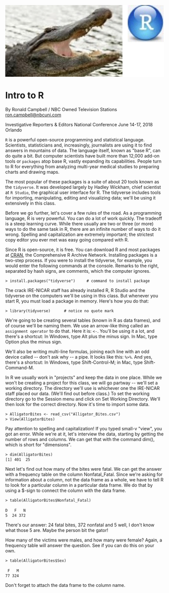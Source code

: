 ![](https://github.com/roncampbell/IRE2018/blob/master/GatoR.png?raw=true)

# Intro to R

By Ronald Campbell / NBC Owned Television Stations
ron.campbell@nbcuni.com

Investigative Reporters & Editors National Conference
June 14-17, 2018
Orlando

<code>R</code> is a powerful open-source programming and statistical language. Scientists, statisticians and, increasingly, journalists are using it to find answers in mountains of data. The language itself, known as "base R", can do quite a bit. But computer scientists have built more than 12,000 add-on tools or <code>packages</code> atop base R, vastly expanding its capabilities. People turn to R for everything from analyzing multi-year medical studies to preparing charts and drawing maps.

The most popular of these packages is a suite of about 20 tools known as the <code>tidyverse</code>. It was developed largely by Hadley Wickham, chief scientist at <code>R Studio</code>, the graphical user interface for R. The tidyverse includes tools for importing, manipulating, editing and visualizing data; we'll be using it extensively in this class.

Before we go further, let's cover a few rules of the road. As a programming language, R is very powerful. You can do a lot of work quickly. The tradeoff is a steep learning curve. While there usually are two or three (or more) ways to do the same task in R, there are an infinite number of ways to do it wrong. Spelling and capitalization are extremely important; the strictest copy editor you ever met was easy going compared with R.

Since R is open-source, it is free. You can download R and most packages at [CRAN](https://cran.r-project.org/), the Comprehensive R Archive Network. Installing packages is a two-step process. If you were to install the tidyverse, for example, you would enter the following commands at the console. Remarks to the right, separated by hash signs, are comments, which the computer ignores.

    > install.packages("tidyverse")     # command to install package

The crack IRE-NICAR staff has already installed R, R Studio and the tidyverse on the computers we'll be using in this class. But whenever you start R, you must load a package in memory. Here's how you do that:

    > library(tidyverse)      # notice no quote mark

We're going to be creating several tables (known in R as data frames), and of course we'll be naming them. We use an arrow-like thing called an <code>assignment operator</code> to do that. Here it is: <code><-</code>. You'll be using it a lot, and there's a shortcut: In Windows, type Alt plus the minus sign. In Mac, type Option plus the minus sign.

We'll also be writing multi-line formulas, joining each line with an odd device called -- don't ask why -- a pipe. It looks like this: <code>%>%</code>. And yes, there's a shortcut: In Windows, type Shift-Control-M; in Mac, type Shift-Command-M.

In R we usually work in "projects" and keep the data in one place. While we won't be creating a project for this class, we will go partway -- we'll set a working directory. The directory we'll use is whichever one the IRE-NICAR staff placed our data. (We'll find out before class.) To set the working directory go to the Session menu and click on Set Working Directory. We'll then look for the correct directory. Now it's time to import some data.

    > AlligatorBites <- read_csv("Alligator_Bites.csv")
    > View(AlligatorBites)
    
Pay attention to spelling and capitalization! If you typed small-v "view", you got an error. While we're at it, let's interview the data, starting by getting the number of rows and columns. We can get that with the command dim(), which is short for "dimensions".

    > dim(AlligatorBites)
    [1] 401  25
    
Next let's find out how many of the bites were fatal. We can get the answer with a frequency table on the column Nonfatal_Fatal. Since we're asking for information about a column, not the data frame as a whole, we have to tell R to look for a particular column in a particular data frame. We do that by using a $-sign to connect the column with the data frame.

    > table(AlligatorBites$Nonfatal_Fatal)

    D   F   N 
    5  24 372 
    
There's our answer: 24 fatal bites, 372 nonfatal and 5 well, I don't know what those 5 are. Maybe the person bit the gator!

How many of the victims were males, and how many were female? Again, a frequency table will answer the question. See if you can do this on your own.

    > table(AlligatorBites$Sex)

     F   M 
    77 324 
    
Don't forget to attach the data frame to the column name.


